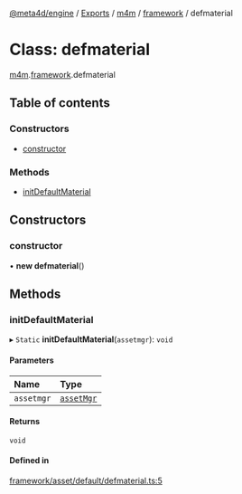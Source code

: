 [@meta4d/engine](../README.md) / [Exports](../modules.md) / [m4m](../modules/m4m.md) / [framework](../modules/m4m.framework.md) / defmaterial

# Class: defmaterial

[m4m](../modules/m4m.md).[framework](../modules/m4m.framework.md).defmaterial

## Table of contents

### Constructors

- [constructor](m4m.framework.defmaterial.md#constructor)

### Methods

- [initDefaultMaterial](m4m.framework.defmaterial.md#initdefaultmaterial)

## Constructors

### constructor

• **new defmaterial**()

## Methods

### initDefaultMaterial

▸ `Static` **initDefaultMaterial**(`assetmgr`): `void`

#### Parameters

| Name | Type |
| :------ | :------ |
| `assetmgr` | [`assetMgr`](m4m.framework.assetMgr.md) |

#### Returns

`void`

#### Defined in

[framework/asset/default/defmaterial.ts:5](https://github.com/meta4d-me/meta4d-engine/blob/cf6bfe6/src/framework/asset/default/defmaterial.ts#L5)
